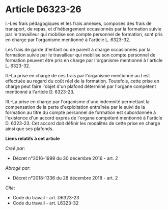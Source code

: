 # Article D6323-26

I.-Les frais pédagogiques et les frais annexes, composés des frais de transport, de repas, et d'hébergement occasionnés par
la formation suivie par le travailleur qui mobilise son compte personnel de formation, sont pris en charge par l'organisme
mentionné à l'article L. 6323-32. 

Les frais de garde d'enfant ou de parent à charge occasionnés par la formation suivie par le travailleur qui mobilise son
compte personnel de formation peuvent être pris en charge par l'organisme mentionné à l'article L. 6323-32. 

II.-La prise en charge de ces frais par l'organisme mentionné au I est effectuée au regard du coût réel de la formation.
Toutefois, cette prise en charge peut faire l'objet d'un plafond déterminé par l'organe compétent mentionné à l'article D.
6323-23. 

III.-La prise en charge par l'organisme d'une indemnité permettant la compensation de la perte d'exploitation entraînée par
le suivi de la formation au titre du compte personnel de formation est subordonnée à l'existence d'un accord exprès de
l'organe compétent mentionné à l'article D. 6323-23. Cet accord doit définir les modalités de cette prise en charge ainsi que
ses plafonds.

**Liens relatifs à cet article**

_Créé par_:

  - Décret n°2016-1999 du 30 décembre 2016 - art. 2

_Abrogé par_:

  - Décret n°2018-1336 du 28 décembre 2018 - art. 2

_Cite_:

  - Code du travail - art. D6323-23
  - Code du travail - art. L6323-32

